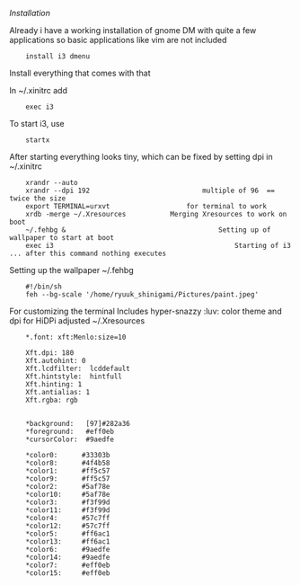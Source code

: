 *Installation*

Already i have a working installation of gnome DM with quite a few applications so basic applications like vim are not included

		install i3 dmenu

Install everything that comes with that

In ~/.xinitrc add

		exec i3
		
To start i3, use

		startx

After starting everything looks tiny, which can be fixed by setting dpi in ~/.xinitrc

		xrandr --auto
		xrandr --dpi 192		 					multiple of 96	== twice the size
		export TERMINAL=urxvt					for terminal to work
		xrdb -merge ~/.Xresources			Merging Xresources to work on boot
		~/.fehbg &										Setting up of wallpaper to start at boot
		exec i3												Starting of i3 ... after this command nothing executes
	


Setting up the wallpaper
~/.fehbg

		#!/bin/sh
		feh --bg-scale '/home/ryuuk_shinigami/Pictures/paint.jpeg'
	
For customizing the terminal    Includes hyper-snazzy :luv: color theme and dpi for HiDPi adjusted
~/.Xresources

		*.font: xft:Menlo:size=10

		Xft.dpi: 180 
		Xft.autohint: 0
		Xft.lcdfilter:  lcddefault
		Xft.hintstyle:  hintfull
		Xft.hinting: 1
		Xft.antialias: 1
		Xft.rgba: rgb


		*background:   [97]#282a36
		*foreground:   #eff0eb
		*cursorColor:  #9aedfe

		*color0:      #33303b
		*color8:      #4f4b58
		*color1:      #ff5c57
		*color9:      #ff5c57
		*color2:      #5af78e
		*color10:     #5af78e
		*color3:      #f3f99d
		*color11:     #f3f99d
		*color4:      #57c7ff
		*color12:     #57c7ff
		*color5:      #ff6ac1
		*color13:     #ff6ac1
		*color6:      #9aedfe
		*color14:     #9aedfe
		*color7:      #eff0eb
		*color15:     #eff0eb
